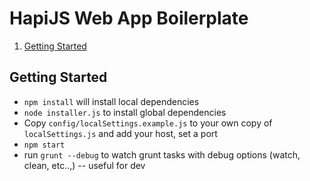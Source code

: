 # HapiJS Web App Boilerplate
1. [Getting Started](#getting-started)

## Getting Started 
* `npm install` will install local dependencies
* `node installer.js` to install global dependencies
* Copy `config/localSettings.example.js` to your own copy of `localSettings.js` and add your host, set a port
* `npm start`
* run `grunt --debug` to watch grunt tasks with debug options (watch, clean, etc..,) -- useful for dev
